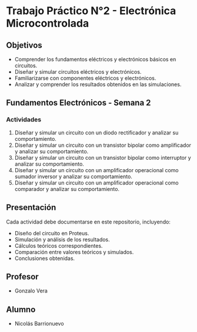 # Trabajo Práctico N°2 - Electrónica Microcontrolada

## Objetivos

- Comprender los fundamentos eléctricos y electrónicos básicos en circuitos.
- Diseñar y simular circuitos eléctricos y electrónicos.
- Familiarizarse con componentes eléctricos y electrónicos.
- Analizar y comprender los resultados obtenidos en las simulaciones.

## Fundamentos Electrónicos - Semana 2

### Actividades

1. Diseñar y simular un circuito con un diodo rectificador y analizar su comportamiento.
2. Diseñar y simular un circuito con un transistor bipolar como amplificador y analizar su comportamiento.
3. Diseñar y simular un circuito con un transistor bipolar como interruptor y analizar su comportamiento.
4. Diseñar y simular un circuito con un amplificador operacional como sumador inversor y analizar su comportamiento.
5. Diseñar y simular un circuito con un amplificador operacional como comparador y analizar su comportamiento.

## Presentación

Cada actividad debe documentarse en este repositorio, incluyendo:

- Diseño del circuito en Proteus.
- Simulación y análisis de los resultados.
- Cálculos teóricos correspondientes.
- Comparación entre valores teóricos y simulados.
- Conclusiones obtenidas.

## Profesor

- Gonzalo Vera

## Alumno

- Nicolás Barrionuevo
